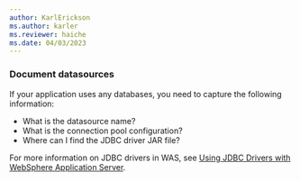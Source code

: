 ```yaml
---
author: KarlErickson
ms.author: karler
ms.reviewer: haiche
ms.date: 04/03/2023
---
```


### Document datasources

If your application uses any databases, you need to capture the following information:

* What is the datasource name?
* What is the connection pool configuration?
* Where can I find the JDBC driver JAR file?

For more information on JDBC drivers in WAS, see [Using JDBC Drivers with WebSphere Application Server](https://www.ibm.com/docs/en/was/9.0.5?topic=concepts-jdbc-providers).
